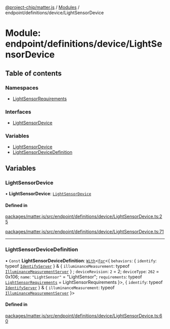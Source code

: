 [@project-chip/matter.js](../README.md) / [Modules](../modules.md) / endpoint/definitions/device/LightSensorDevice

# Module: endpoint/definitions/device/LightSensorDevice

## Table of contents

### Namespaces

- [LightSensorRequirements](endpoint_definitions_device_LightSensorDevice.LightSensorRequirements.md)

### Interfaces

- [LightSensorDevice](../interfaces/endpoint_definitions_device_LightSensorDevice.LightSensorDevice.md)

### Variables

- [LightSensorDevice](endpoint_definitions_device_LightSensorDevice.md#lightsensordevice)
- [LightSensorDeviceDefinition](endpoint_definitions_device_LightSensorDevice.md#lightsensordevicedefinition)

## Variables

### LightSensorDevice

• **LightSensorDevice**: [`LightSensorDevice`](../interfaces/endpoint_definitions_device_LightSensorDevice.LightSensorDevice.md)

#### Defined in

[packages/matter.js/src/endpoint/definitions/device/LightSensorDevice.ts:25](https://github.com/project-chip/matter.js/blob/3adaded6/packages/matter.js/src/endpoint/definitions/device/LightSensorDevice.ts#L25)

[packages/matter.js/src/endpoint/definitions/device/LightSensorDevice.ts:71](https://github.com/project-chip/matter.js/blob/3adaded6/packages/matter.js/src/endpoint/definitions/device/LightSensorDevice.ts#L71)

___

### LightSensorDeviceDefinition

• `Const` **LightSensorDeviceDefinition**: [`With`](node_export._internal_.md#with)\<[`For`](behavior_cluster_export._internal_.EndpointType.md#for)\<\{ `behaviors`: \{ `identify`: typeof [`IdentifyServer`](behavior_definitions_identify_export.IdentifyServer.md)  } & \{ `illuminanceMeasurement`: typeof [`IlluminanceMeasurementServer`](../classes/behavior_definitions_illuminance_measurement_export.IlluminanceMeasurementServer.md)  } ; `deviceRevision`: ``2`` = 2; `deviceType`: ``262`` = 0x106; `name`: ``"LightSensor"`` = "LightSensor"; `requirements`: typeof [`LightSensorRequirements`](endpoint_definitions_device_LightSensorDevice.LightSensorRequirements.md) = LightSensorRequirements }\>, \{ `identify`: typeof [`IdentifyServer`](behavior_definitions_identify_export.IdentifyServer.md)  } & \{ `illuminanceMeasurement`: typeof [`IlluminanceMeasurementServer`](../classes/behavior_definitions_illuminance_measurement_export.IlluminanceMeasurementServer.md)  }\>

#### Defined in

[packages/matter.js/src/endpoint/definitions/device/LightSensorDevice.ts:60](https://github.com/project-chip/matter.js/blob/3adaded6/packages/matter.js/src/endpoint/definitions/device/LightSensorDevice.ts#L60)

